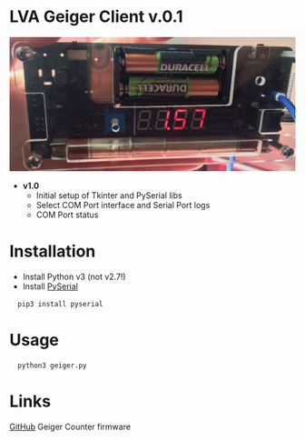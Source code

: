 # LVA Geiger Client v.0.1

![Image of Geiger Counter](assets/geiger.jpg)

* **v1.0**
	* Initial setup of Tkinter and PySerial libs
	* Select COM Port interface and Serial Port logs
	* COM Port status

# Installation

* Install Python v3 (not v2.7!)
* Install [PySerial](http://pyserial.readthedocs.io/en/latest/pyserial.html#installation)
```
  pip3 install pyserial
```

# Usage

```
  python3 geiger.py
```

# Links

[GitHub](https://github.com/anrieff/geiger-counter) Geiger Counter firmware